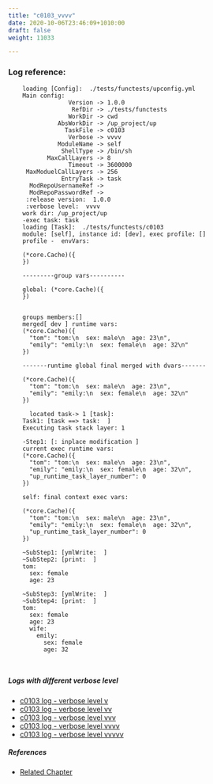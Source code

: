 ```yaml
---
title: "c0103_vvvv"
date: 2020-10-06T23:46:09+1010:00
draft: false
weight: 11033

---
```


### Log reference: <no value>

```
    loading [Config]:  ./tests/functests/upconfig.yml
    Main config:
                 Version -> 1.0.0
                  RefDir -> ./tests/functests
                 WorkDir -> cwd
              AbsWorkDir -> /up_project/up
                TaskFile -> c0103
                 Verbose -> vvvv
              ModuleName -> self
               ShellType -> /bin/sh
           MaxCallLayers -> 8
                 Timeout -> 3600000
     MaxModuelCallLayers -> 256
               EntryTask -> task
      ModRepoUsernameRef -> 
      ModRepoPasswordRef -> 
     :release version:  1.0.0
     :verbose level:  vvvv
    work dir: /up_project/up
    -exec task: task
    loading [Task]:  ./tests/functests/c0103
    module: [self], instance id: [dev], exec profile: []
    profile -  envVars:
    
    (*core.Cache)({
    })
    
    ---------group vars----------
    
    global: (*core.Cache)({
    })
    
    
    groups members:[]
    merged[ dev ] runtime vars:
    (*core.Cache)({
      "tom": "tom:\n  sex: male\n  age: 23\n",
      "emily": "emily:\n  sex: female\n  age: 32\n"
    })
    
    -------runtime global final merged with dvars-------
    
    (*core.Cache)({
      "tom": "tom:\n  sex: male\n  age: 23\n",
      "emily": "emily:\n  sex: female\n  age: 32\n"
    })
    
      located task-> 1 [task]: 
    Task1: [task ==> task:  ]
    Executing task stack layer: 1
    
    -Step1: [: inplace modification ]
    current exec runtime vars:
    (*core.Cache)({
      "tom": "tom:\n  sex: male\n  age: 23\n",
      "emily": "emily:\n  sex: female\n  age: 32\n",
      "up_runtime_task_layer_number": 0
    })
    
    self: final context exec vars:
    
    (*core.Cache)({
      "tom": "tom:\n  sex: male\n  age: 23\n",
      "emily": "emily:\n  sex: female\n  age: 32\n",
      "up_runtime_task_layer_number": 0
    })
    
    ~SubStep1: [ymlWrite:  ]
    ~SubStep2: [print:  ]
    tom:
      sex: female
      age: 23
    
    ~SubStep3: [ymlWrite:  ]
    ~SubStep4: [print:  ]
    tom:
      sex: female
      age: 23
      wife:
        emily:
          sex: female
          age: 32
    
    
```

##### Logs with different verbose level
* [c0103 log - verbose level v](../../logs/c0103_v)
* [c0103 log - verbose level vv](../../logs/c0103_vv)
* [c0103 log - verbose level vvv](../../logs/c0103_vvv)
* [c0103 log - verbose level vvvv](../../logs/c0103_vvvv)
* [c0103 log - verbose level vvvvv](../../logs/c0103_vvvvv)

##### References
* [Related Chapter](../../cmd-func/c0103)
